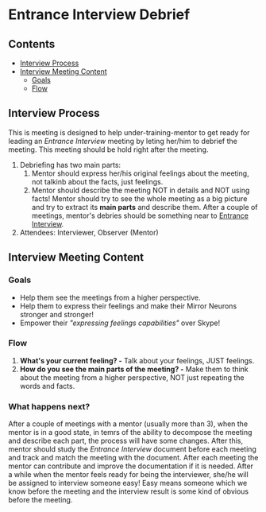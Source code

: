 # Entrance Interview Debrief <!-- omit in toc -->

## Contents <!-- omit in toc -->
- [Interview Process](#Interview-Process)
- [Interview Meeting Content](#Interview-Meeting-Content)
  - [Goals](#Goals)
  - [Flow](#Flow)

## Interview Process
This is meeting is designed to help under-training-mentor to get ready for leading an *Entrance Interview* meeting by leting her/him to debrief the meeting. This meeting should be hold right after the meeting.

1. Debriefing has two main parts: 
   1. Mentor should express her/his original feelings about the meeting, not talkinb about the facts, just feelings.
   2. Mentor should describe the meeting NOT in details and NOT using facts! Mentor should try to see the whole meeting as a big picture and try to extract its **main parts** and describe them. After a couple of meetings, mentor's debries should be something near to [Entrance Interview](/meetings/meeting-entrance-interview.md).
2. Attendees: Interviewer, Observer (Mentor)

## Interview Meeting Content
### Goals
- Help them see the meetings from a higher perspective.
- Help them to express their feelings and make their Mirror Neurons stronger and stronger!
- Empower their *"expressing feelings capabilities"* over Skype!

### Flow
1. **What's your current feeling? -** Talk about your feelings, JUST feelings.
2. **How do you see the main parts of the meeting? -** Make them to think about the meeting from a higher perspective, NOT just repeating the words and facts.

### What happens next?
After a couple of meetings with a mentor (usually more than 3), when the mentor is in a good state, in temrs of the ability to decompose the meeting and describe each part, the process will have some changes. After this, mentor should study the *Entrance Interview* document before each meeting and track and match the meeting with the document. After each meeting the mentor can contribute and improve the documentation if it is needed. 
After a while when the mentor feels ready for being the interviewer, she/he will be assigned to interview someone easy! Easy means someone which we know before the meeting and the interview result is some kind of obvious before the meeting.
